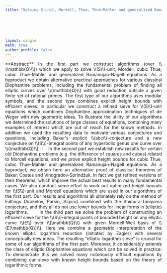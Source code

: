 ```yaml
---
title: "Solving S-unit, Mordell, Thue, Thue–Mahler and generalized Ramanujan–Nagell equations via Shimura–Taniyama conjecture"






layout: single
math: true
author_profile: false
---
```

<div style="text-align: justify !important; text-justify: inter-word;" markdown="1">
**Abstract:** In the first part we construct algorithms (over \\(\mathbb{Q}\\)) which we apply to solve \\(S\\)-unit, Mordell, cubic Thue, cubic Thue-Mahler and generalized Ramanujan-Nagell equations. As a byproduct we obtain alternative practical approaches for various classical Diophantine problems, including the fundamental problem of finding all elliptic curves over \\(\mathbb{Q}\\) with good reduction outside a given finite set of rational primes. The first type of our algorithms uses modular symbols, and the second type combines explicit height bounds with  efficient sieves. In particular we construct a refined sieve for \\(S\\)-unit equations which combines Diophantine approximation techniques of de Weger with new geometric ideas. To illustrate the utility of our algorithms we determined the solutions of large classes of equations, containing many examples of interest which are out of reach for the known  methods. In addition we used the resulting data to motivate various  conjectures and questions, including Baker's explicit \\(abc\\)-conjecture
and a new conjecture on  \\(S\\)-integral points of any  hyperbolic genus one curve over \\(\mathbb{Q}\\).  
&nbsp;&nbsp;&nbsp;&nbsp; In the second part we establish new results for certain old Diophantine problems (e.g. the difference of squares and cubes) related to Mordell equations, and we prove explicit height bounds for cubic Thue, cubic Thue-Mahler and generalized Ramanujan-Nagell equations. As a byproduct, we obtain here an alternative proof of classical theorems of Baker, Coates and Vinogradov-Sprindz&#780;uk. In fact we get refined versions of their theorems, which improve the actual best results in many fundamental cases. We also conduct some effort to work out optimized height bounds for \\(S\\)-unit and Mordell equations which are used in our algorithms of the first part. Our results and algorithms all ultimately rely on the method of  Faltings (Arakelov, Par&scaron;in, Szpiro) combined with the Shimura-Taniyama conjecture, and they all do not use lower bounds for linear forms in (elliptic) logarithms.  
&nbsp;&nbsp;&nbsp;&nbsp; In the third part we solve the problem of constructing an efficient sieve for the \\(S\\)-integral points of bounded height on any elliptic curve \\(E\\) over \\(\mathbb{Q}\\) with given Mordell-Weil basis of \\(E(\mathbb{Q})\\).  Here we combine a geometric interpretation of the known elliptic logarithm reduction (initiated by Zagier) with several conceptually new ideas. The resulting "elliptic logarithm sieve" is crucial for some of our algorithms of the first part. Moreover, it considerably extends the class of elliptic Diophantine equations which can be solved in practice: To demonstrate this we solved many notoriously difficult equations by combining our sieve with known height bounds based on the theory of logarithmic forms.  
